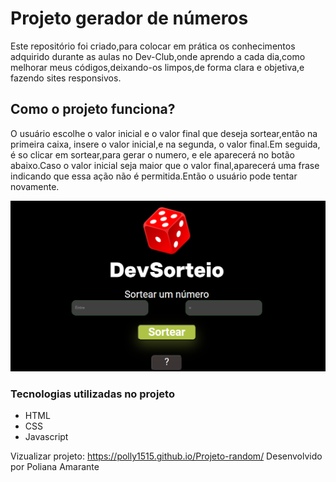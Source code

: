 # Projeto gerador de números

Este repositório foi criado,para colocar em prática os conhecimentos adquirido durante as aulas no Dev-Club,onde aprendo a cada dia,como melhorar meus códigos,deixando-os limpos,de forma clara e objetiva,e fazendo sites responsivos.
 
## Como o projeto funciona?
O usuário escolhe o valor inicial e o valor final que deseja sortear,então na primeira caixa,
insere o valor inicial,e na segunda, o valor final.Em seguida, é so clicar em sortear,para gerar o numero, e ele aparecerá no botão abaixo.Caso o valor inicial seja maior que o valor final,aparecerá uma frase indicando que essa ação não é permitida.Então o usuário pode tentar novamente.

<img src="https://github.com/POLLY1515/Projeto-random/blob/cd472d66cc361f1d559661b2ae53807f8ac164ec/assets/img/sorteador.png">

### Tecnologias utilizadas no projeto

* HTML
* CSS
* Javascript

Vizualizar projeto: https://polly1515.github.io/Projeto-random/
Desenvolvido por Poliana Amarante
